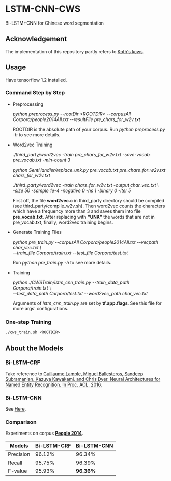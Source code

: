 # LSTM-CNN-CWS
Bi-LSTM+CNN for Chinese word segmentation

## Acknowledgement
The implementation of this repository partly refers to [Koth's kcws](https://github.com/koth/kcws).

## Usage
Have tensorflow 1.2 installed.
### Command Step by Step
* Preprocessing <br>
    
    *python preprocess.py --rootDir \<ROOTDIR> --corpusAll Corpora/people2014All.txt --resultFile pre_chars_for_w2v.txt*
    
    ROOTDIR is the absolute path of your corpus. Run *python preprocess.py -h* to see more details.
    
* Word2vec Training <br>
    
    *./third_party/word2vec -train pre_chars_for_w2v.txt -save-vocab pre_vocab.txt -min-count 3*
    
    *python SentHandler/replace_unk.py pre_vocab.txt pre_chars_for_w2v.txt chars_for_w2v.txt*
    
    *./third_party/word2vec -train chars_for_w2v.txt -output char_vec.txt \\<br>
    -size 50 -sample 1e-4 -negative 0 -hs 1 -binary 0 -iter 5*
    
    First off, the file **word2vec.c** in third_party directory should be compiled (see third_party/compile_w2v.sh). Then word2vec counts the characters which have a frequency more than 3 and saves them into file **pre_vocab.txt**. After replacing with **"UNK"** the words that are not in pre_vocab.txt, finally, word2vec training begins.
    
* Generate Training Files <br>
    
    *python pre_train.py --corpusAll Corpora/people2014All.txt --vecpath char_vec.txt \\<br>
    --train_file Corpora/train.txt --test_file Corpora/test.txt*
    
    Run *python pre_train.py -h* to see more details.
    
* Training <br>
    
    *python ./CWSTrain/lstm_cnn_train.py --train_data_path Corpora/train.txt \\<br>
    --test_data_path Corpora/test.txt --word2vec_path char_vec.txt*
    
    Arguments of *lstm_cnn_train.py* are set by **tf.app.flags**. See this file for more args' configurations.
    
### One-step Training
    
    ./cws_train.sh <ROOTDIR>
    
## About the Models
### Bi-LSTM-CRF
Take reference to [Guillaume Lample, Miguel Ballesteros, Sandeep Subramanian, Kazuya Kawakami, and Chris Dyer. Neural Architectures for Named Entity Recognition. In Proc. ACL. 2016.](http://www.aclweb.org/anthology/N16-1030)
### Bi-LSTM-CNN
See [Here](http://htmlpreview.github.io/?https://github.com/MeteorYee/LSTM-CNN-CWS/blob/master/Extra/Bi-LSTM_CNN.html).
### Comparison
Experiments on corpus [**People 2014**](http://www.all-terms.com/bbs/thread-7977-1-1.html).

|     Models    |  Bi-LSTM-CRF  |  Bi-LSTM-CNN  |
| ------------- | ------------- | ------------- |
|   Precision   |     96.12%    |     96.34%    |
|     Recall    |     95.75%    |     96.39%    |
|    F-value    |     95.93%    |   **96.36%**  |
